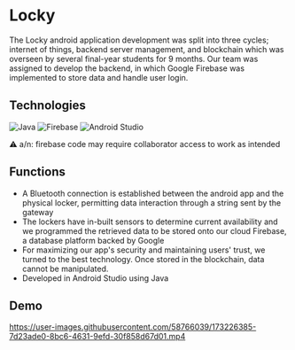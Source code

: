# Locky

The Locky android application development was split into three cycles; internet of things, backend server management, and blockchain which was overseen by several final-year students for 9 months. Our team was assigned to develop the backend, in which Google Firebase was implemented to store data and handle user login.

## Technologies
![Java](https://img.shields.io/badge/Java-ED8B00?style=for-the-badge&logo=java&logoColor=white) ![Firebase](https://img.shields.io/badge/Firebase-039BE5?style=for-the-badge&logo=Firebase&logoColor=white) ![Android Studio](https://img.shields.io/badge/Android%20Studio-3DDC84.svg?style=for-the-badge&logo=android-studio&logoColor=white)

⚠️ a/n: firebase code may require collaborator access to work as intended

## Functions
* A Bluetooth connection is established between the android app and the physical locker, permitting data interaction through a string sent by the gateway
* The lockers have in-built sensors to determine current availability and we programmed the retrieved data to be stored onto our cloud Firebase, a database platform backed by Google
* For maximizing our app's security and maintaining users' trust,  we turned to the best technology. Once stored in the blockchain, data cannot be manipulated.
* Developed in Android Studio using Java

## Demo
https://user-images.githubusercontent.com/58766039/173226385-7d23ade0-8bc6-4631-9efd-30f858d67d01.mp4